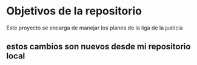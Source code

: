 # Objetivos de la repositorio

Este proyecto se encarga de manejar los planes de la liga de la justicia

## estos cambios son nuevos desde mi repositorio local
